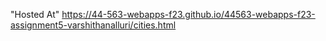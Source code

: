 "Hosted At" <https://44-563-webapps-f23.github.io/44563-webapps-f23-assignment5-varshithanalluri/cities.html>